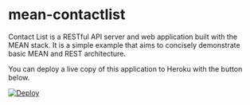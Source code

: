 # mean-contactlist

Contact List is a RESTful API server and web application built with the MEAN stack. It is a simple example that aims to concisely demonstrate basic MEAN and REST architecture.

You can deploy a live copy of this application to Heroku with the button below.

[![Deploy](https://www.herokucdn.com/deploy/button.png)](https://heroku.com/deploy?template=https://github.com/chrisckchang/mean-contactlist)
